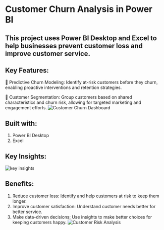 # **Customer Churn Analysis in Power BI**

## This project uses Power BI Desktop and Excel to help businesses prevent customer loss and improve customer service.

## **Key Features:**
📌 Predictive Churn Modeling: Identify at-risk customers before they churn, enabling proactive interventions and retention strategies.

📌 Customer Segmentation: Group customers based on shared characteristics and churn risk, allowing for targeted marketing and engagement efforts.
![Customer Churn Dashboard](/Customer-Churn-Analysis-using-Power-BI-main/ScreenShots/CustomerChurnDashboard.png)

## **Built with:**
1. Power BI Desktop
2. Excel

## Key Insights:
![key insights](/Customer-Churn-Analysis-using-Power-BI-main/ScreenShots/KEY%20INSIGHTS_page-0001.jpg)


## **Benefits:**
1. Reduce customer loss: Identify and help customers at risk to keep them longer.
2. Improve customer satisfaction: Understand customer needs better for better service.
3. Make data-driven decisions: Use insights to make better choices for keeping customers happy.
![Customer Risk Analysis](/Customer-Churn-Analysis-using-Power-BI-main/ScreenShots/CustomerRiskAnalysisDashboard.png)



